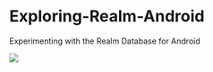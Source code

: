 # Exploring-Realm-Android
Experimenting with the Realm Database for Android


![](https://giphy.com/gifs/android-database-realm-3o7WIGfX4FgFyUdpv2.gif)

